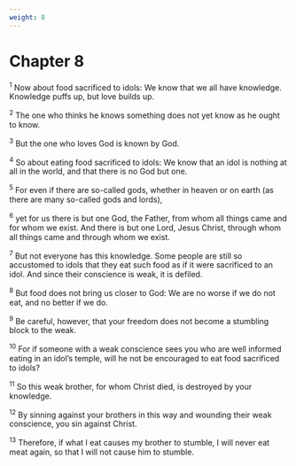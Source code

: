 ```yaml
---
weight: 8
---
```


# Chapter 8

<sup>1</sup> Now about food sacrificed to idols: We know that we all have knowledge. Knowledge puffs up, but love builds up. 

<sup>2</sup> The one who thinks he knows something does not yet know as he ought to know. 

<sup>3</sup> But the one who loves God is known by God. 

<sup>4</sup> So about eating food sacrificed to idols: We know that an idol is nothing at all in the world, and that there is no God but one. 

<sup>5</sup> For even if there are so-called gods, whether in heaven or on earth (as there are many so-called gods and lords), 

<sup>6</sup> yet for us there is but one God, the Father, from whom all things came and for whom we exist. And there is but one Lord, Jesus Christ, through whom all things came and through whom we exist. 

<sup>7</sup> But not everyone has this knowledge. Some people are still so accustomed to idols that they eat such food as if it were sacrificed to an idol. And since their conscience is weak, it is defiled. 

<sup>8</sup> But food does not bring us closer to God: We are no worse if we do not eat, and no better if we do. 

<sup>9</sup> Be careful, however, that your freedom does not become a stumbling block to the weak. 

<sup>10</sup> For if someone with a weak conscience sees you who are well informed eating in an idol’s temple, will he not be encouraged to eat food sacrificed to idols? 

<sup>11</sup> So this weak brother, for whom Christ died, is destroyed by your knowledge. 

<sup>12</sup> By sinning against your brothers in this way and wounding their weak conscience, you sin against Christ. 

<sup>13</sup> Therefore, if what I eat causes my brother to stumble, I will never eat meat again, so that I will not cause him to stumble. 


